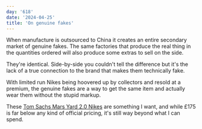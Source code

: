 ```yaml
---
day: '618'
date: '2024-04-25'
title: 'On genuine fakes'
---
```


When manufacture is outsourced to China it creates an entire secondary market of genuine fakes. The same factories that produce the real thing in the quantities ordered will also produce some extras to sell on the side.

They're identical. Side-by-side you couldn't tell the difference but it's the lack of a true connection to the brand that makes them technically fake.

With limited run Nikes being hoovered up by collectors and resold at a premium, the genuine fakes are a way to get the same item and actually wear them without the stupid markup.

These [Tom Sachs Mars Yard 2.0 Nikes](https://driplockerofficial.co.uk/products/tom-sachs-x-nkcrft-mars-yard-2-0) are something I want, and while £175 is far below any kind of official pricing, it's still way beyond what I can spend.
